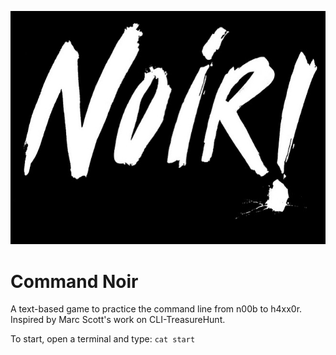 ![noir](https://raw.githubusercontent.com/IDArnhem/CLI-CommandNoir/master/noir.jpg)

# Command Noir
A text-based game to practice the command line from n00b to h4xx0r. Inspired by Marc Scott's work on CLI-TreasureHunt.

To start, open a terminal and type: `cat start`
